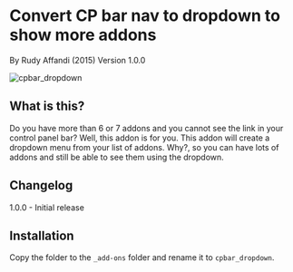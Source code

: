 # Convert CP bar nav to dropdown to show more addons
By Rudy Affandi (2015)
Version 1.0.0

![cpbar_dropdown](https://cloud.githubusercontent.com/assets/1151181/7814452/aa968818-0398-11e5-836b-04ae07565e8f.gif)

## What is this?
Do you have more than 6 or 7 addons and you cannot see the link in your control panel bar? Well, this addon is for you.
This addon will create a dropdown menu from your list of addons. Why?, so you can have lots of addons and still be able to see them using the dropdown.

## Changelog
1.0.0 - Initial release

## Installation
Copy the folder to the `_add-ons` folder and rename it to `cpbar_dropdown`.
